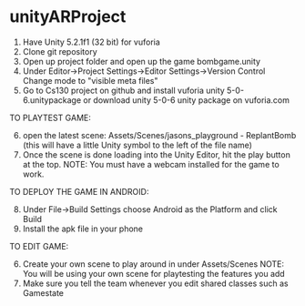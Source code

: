 # unityARProject

1. Have Unity 5.2.1f1 (32 bit) for vuforia
2. Clone git repository
3. Open up project folder and open up the game bombgame.unity
4. Under Editor->Project Settings->Editor Settings->Version Control
      Change mode to "visible meta files"
5. Go to Cs130 project on github and install vuforia unity 5-0-6.unitypackage 
      or download unity 5-0-6 unity package on vuforia.com 

TO PLAYTEST GAME:

6. open the latest scene: Assets/Scenes/jasons_playground - ReplantBomb
      (this will have a little Unity symbol to the left of the file name)
7. Once the scene is done loading into the Unity Editor, hit the play button at the top.
      NOTE: You must have a webcam installed for the game to work.

TO DEPLOY THE GAME IN ANDROID:

8. Under File->Build Settings choose Android as the Platform and click Build
9. Install the apk file in your phone

TO EDIT GAME:

6. Create your own scene to play around in under Assets/Scenes
      NOTE: You will be using your own scene for playtesting the features you add
7. Make sure you tell the team whenever you edit shared classes such as Gamestate

